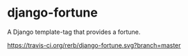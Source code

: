 # django-fortune
A Django template-tag that provides a fortune.

https://travis-ci.org/rerb/django-fortune.svg?branch=master
